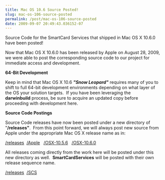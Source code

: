 ```yaml
---
title: Mac OS 10.6 Source Posted!
slug: mac-os-106-source-posted
permalink: /post/mac-os-106-source-posted
date: 2009-09-07 20:49:43.036152-07
---
```


Source Code for the SmartCard Services that shipped in Mac OS X 10.6.0 have been posted!

Now that Mac OS X 10.6.0 has been released by Apple on August 28, 2009, we were able to post the corresponding source code to our project for immediate access and development.

**64-Bit Development**

Keep in mind that Mac OS X 10.6 ***"Snow Leopard"*** requires many of you to shift to full 64-bit development environments depending on what layer of the OS your solution targets.  If you have been leveraging the **darwinbuild** process, be sure to acquire an updated copy before proceeding with development here.

**Source Code Postings**

Source Code releases have now been posted under a new directory of "**/releases"**.  From this point forward, we will always post new source from Apple under the appropriate Mac OS X release name as in:

[/releases](../../../trac/browser/releases "Releases")
 [/Apple](../../../trac/browser/releases/Apple "Apple Releases")
  [/OSX-10.5.6](../../../trac/browser/releases/Apple/Mac%20OS%20X%2010.5.6 "Apple Mac OS X 10.5.6")
  [/OSX-10.6.0](../../../trac/browser/releases/Apple/Mac%20OS%20X%2010.6.0 "Apple Mac OS X 10.6.0")

All releases coming directly from the work here will be posted under this new directory as well.  **SmartCardServices** will be posted with their own release sequence name.

[/releases](../../../trac/browser/releases "Releases")
 [/SCS](../../../trac/browser/releases/SCS "SCS Releases")

 

 

 
